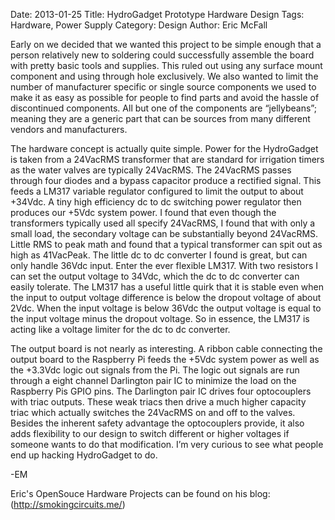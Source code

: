 Date: 2013-01-25
Title: HydroGadget Prototype Hardware Design
Tags: Hardware, Power Supply
Category: Design
Author: Eric McFall

Early on we decided that we wanted this project to be simple enough that a person relatively new to soldering could successfully assemble the board with pretty basic tools and supplies.  This ruled out using any surface mount component and using through hole exclusively.  We also wanted to limit the number of manufacturer specific or single source components we used to make it as easy as possible for people to find parts and avoid the hassle of discontinued components.  All but one of the components are “jellybeans”; meaning they are a generic part that can be sources from many different vendors and manufacturers.

The hardware concept is actually quite simple.  Power for the HydroGadget is taken from a 24VacRMS transformer that are standard for irrigation timers as the water valves are typically 24VacRMS.  The 24VacRMS passes through four diodes and a bypass capacitor produce a rectified signal.  This feeds a LM317 variable regulator configured to limit the output to about +34Vdc.  A tiny high efficiency dc to dc switching power regulator then  produces our +5Vdc system power.  I found that even though the transformers typically used all specify 24VacRMS, I found that with only a small load, the secondary voltage can be substantially beyond 24VacRMS.  Little RMS to peak math and found that a typical transformer can spit out as high as 41VacPeak.  The little dc to dc converter I found is great, but can only handle 36Vdc input.  Enter the ever flexible LM317.  With two resistors I can set the output voltage to 34Vdc, which the dc to dc converter can easily tolerate.  The LM317 has a useful little quirk that it is stable even when the input to output voltage difference is below the dropout voltage of about 2Vdc.  When the input voltage is below 36Vdc the output voltage is equal to the input voltage minus the dropout voltage.  So in essence, the LM317 is acting like a voltage limiter for the dc to dc converter.

The output board is not nearly as interesting.  A ribbon cable connecting the output board to the Raspberry Pi feeds the +5Vdc system power as well as the +3.3Vdc logic out signals from the Pi.  The logic out signals are run through a eight channel Darlington pair IC to minimize the load on the Raspberry Pis GPIO pins.  The Darlington pair IC drives four optocouplers with triac outputs.  These weak triacs then drive a much higher capacity triac which actually switches the 24VacRMS  on and off to the valves.  Besides the inherent safety advantage the optocouplers provide, it also adds flexibility to our design to switch different or higher voltages if someone wants to do that modification.  I’m very curious to see what people end up hacking HydroGadget to do.

-EM

Eric's OpenSouce Hardware Projects can be found on his blog: (http://smokingcircuits.me/)
